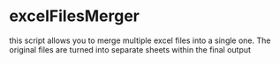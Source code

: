 # excelFilesMerger
this script allows you to merge multiple excel files into a single one. The original files are turned into separate sheets within the final output
